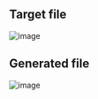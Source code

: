## Target file
![image](https://github.com/Pranay-Pandey/PlayCSS-solutions/assets/79053599/3d53fe5f-ea00-4da2-9c45-5a7544f195f1)

## Generated file
![image](https://github.com/Pranay-Pandey/PlayCSS-solutions/assets/79053599/01c2576c-c2d9-4c9d-95f1-2eab79166b9e)
